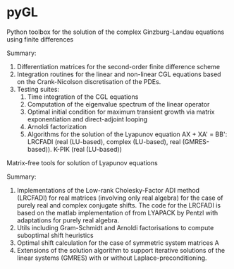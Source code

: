 # pyGL

Python toolbox for the solution of the complex Ginzburg-Landau equations using finite differences

Summary:
1. Differentiation matrices for the second-order finite difference scheme
2. Integration routines for the linear and non-linear CGL equations based on the Crank-Nicolson discretisation of the PDEs.
3. Testing suites:
   1. Time integration of the CGL equations
   2. Computation of the eigenvalue spectrum of the linear operator
   3. Optimal initial condition for maximum transient growth via matrix exponentiation and direct-adjoint looping
   4. Arnoldi factorization
   5. Algorithms for the solution of the Lyapunov equation AX + XA' = BB': LRCFADI (real (LU-based), complex (LU-based), real (GMRES-based)). K-PIK (real (LU-based))

Matrix-free tools for solution of Lyapunov equations

Summary:
1. Implementations of the Low-rank Cholesky-Factor ADI method (LRCFADI) for real matrices (involving only real algebra) for the case of purely real and complex conjugate shifts.
   The code for the LRCFADI is based on the matlab implementation of from LYAPACK by Pentzl with adaptations for purely real algebra.
3. Utils including Gram-Schmidt and Arnoldi factorisations to compute suboptimal shift heuristics
4. Optimal shift calculation for the case of symmetric system matrices A
5. Extensions of the solution algorithm to support iterative solutions of the linear systems (GMRES) with or without Laplace-preconditioning.
